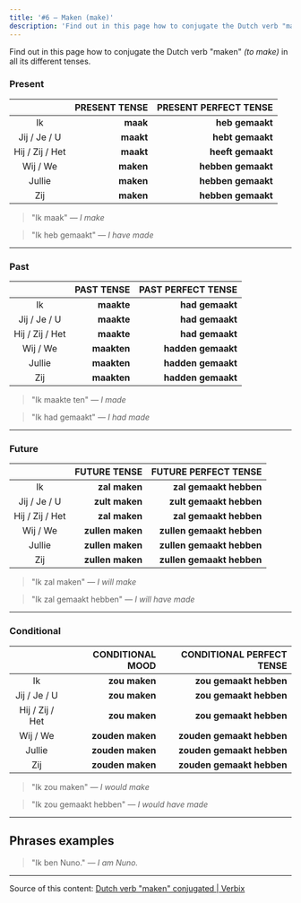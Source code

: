 ```yaml
---
title: '#6 — Maken (make)'
description: 'Find out in this page how to conjugate the Dutch verb "maken" (to make) in all its different tenses.'
---
```


Find out in this page how to conjugate the Dutch verb "maken" _(to make)_ in all its different tenses.

### Present

|                 | PRESENT TENSE | PRESENT PERFECT TENSE |
| :-------------: | ------------: | --------------------: |
|       Ik        |      **maak** |       **heb gemaakt** |
|  Jij / Je / U   |     **maakt** |      **hebt gemaakt** |
| Hij / Zij / Het |     **maakt** |     **heeft gemaakt** |
|    Wij / We     |     **maken** |    **hebben gemaakt** |
|     Jullie      |     **maken** |    **hebben gemaakt** |
|       Zij       |     **maken** |    **hebben gemaakt** |

> "Ik maak"
> _— I make_

> "Ik heb gemaakt"
> _— I have made_

---

### Past

|                 |  PAST TENSE | PAST PERFECT TENSE |
| :-------------: | ----------: | -----------------: |
|       Ik        |  **maakte** |    **had gemaakt** |
|  Jij / Je / U   |  **maakte** |    **had gemaakt** |
| Hij / Zij / Het |  **maakte** |    **had gemaakt** |
|    Wij / We     | **maakten** | **hadden gemaakt** |
|     Jullie      | **maakten** | **hadden gemaakt** |
|       Zij       | **maakten** | **hadden gemaakt** |

> "Ik maakte ten"
> _— I made_

> "Ik had gemaakt"
> _— I had made_

---

### Future

|                 |     FUTURE TENSE |      FUTURE PERFECT TENSE |
| :-------------: | ---------------: | ------------------------: |
|       Ik        |    **zal maken** |    **zal gemaakt hebben** |
|  Jij / Je / U   |   **zult maken** |   **zult gemaakt hebben** |
| Hij / Zij / Het |    **zal maken** |    **zal gemaakt hebben** |
|    Wij / We     | **zullen maken** | **zullen gemaakt hebben** |
|     Jullie      | **zullen maken** | **zullen gemaakt hebben** |
|       Zij       | **zullen maken** | **zullen gemaakt hebben** |

> "Ik zal maken"
> _— I will make_

> "Ik zal gemaakt hebben"
> _— I will have made_

---

### Conditional

|                 | CONDITIONAL MOOD | CONDITIONAL PERFECT TENSE |
| :-------------: | ---------------: | ------------------------: |
|       Ik        |    **zou maken** |    **zou gemaakt hebben** |
|  Jij / Je / U   |    **zou maken** |    **zou gemaakt hebben** |
| Hij / Zij / Het |    **zou maken** |    **zou gemaakt hebben** |
|    Wij / We     | **zouden maken** | **zouden gemaakt hebben** |
|     Jullie      | **zouden maken** | **zouden gemaakt hebben** |
|       Zij       | **zouden maken** | **zouden gemaakt hebben** |

> "Ik zou maken"
> _— I would make_

> "Ik zou gemaakt hebben"
> _— I would have made_

---

## Phrases examples

> "Ik ben Nuno."
> _— I am Nuno._

---

Source of this content: [Dutch verb "maken" conjugated | Verbix](https://verbix.com/webverbix/go.php?T1=maken&D1=24&H1=124)
